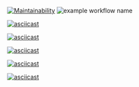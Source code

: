 [![Maintainability](https://api.codeclimate.com/v1/badges/19692ad716e84059a52e/maintainability)](https://codeclimate.com/github/Kamstrim/frontend-project-lvl1/maintainability)
![example workflow name](https://github.com/Kamstrim/frontend-project-lvl1/workflows/Node.js%20CI/badge.svg)

[![asciicast](https://asciinema.org/a/qRoKjI1Ij3haZrifF5ighZUXj.svg)](https://asciinema.org/a/qRoKjI1Ij3haZrifF5ighZUXj)

[![asciicast](https://asciinema.org/a/RZLMvHDjR95yK0BCKqVV6tBhD.svg)](https://asciinema.org/a/RZLMvHDjR95yK0BCKqVV6tBhD)

[![asciicast](https://asciinema.org/a/28AYhtWJcoHKS8uQg5sTVjed9.svg)](https://asciinema.org/a/28AYhtWJcoHKS8uQg5sTVjed9)

[![asciicast](https://asciinema.org/a/WD42bL13XwIqyBxBomRhYIwCI.svg)](https://asciinema.org/a/WD42bL13XwIqyBxBomRhYIwCI)

[![asciicast](https://asciinema.org/a/a5ESqAwYOiMlrbhsaVkANCyoK.svg)](https://asciinema.org/a/a5ESqAwYOiMlrbhsaVkANCyoK)
